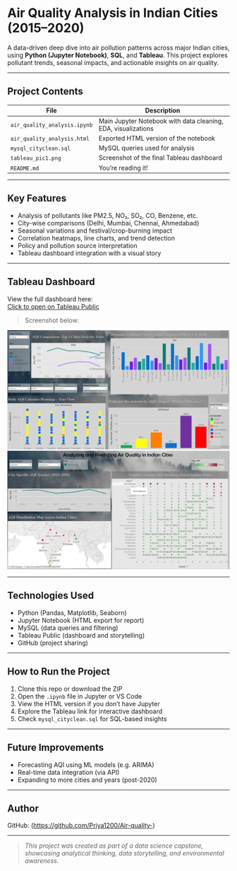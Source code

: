#  Air Quality Analysis in Indian Cities (2015–2020)

A data-driven deep dive into air pollution patterns across major Indian cities, using **Python (Jupyter Notebook)**, **SQL**, and **Tableau**. This project explores pollutant trends, seasonal impacts, and actionable insights on air quality.

---

##  Project Contents

| File | Description |
|------|-------------|
| `air_quality_analysis.ipynb` | Main Jupyter Notebook with data cleaning, EDA, visualizations |
| `air_quality_analysis.html` | Exported HTML version of the notebook |
| `mysql_cityclean.sql` | MySQL queries used for analysis |
| `tableau_pic1.png` | Screenshot of the final Tableau dashboard |
| `README.md` | You’re reading it! |

---

## Key Features

- Analysis of pollutants like PM2.5, NO₂, SO₂, CO, Benzene, etc.
- City-wise comparisons (Delhi, Mumbai, Chennai, Ahmedabad)
- Seasonal variations and festival/crop-burning impact
- Correlation heatmaps, line charts, and trend detection
- Policy and pollution source interpretation
- Tableau dashboard integration with a visual story

---

##  Tableau Dashboard

 View the full dashboard here:  
 [Click to open on Tableau Public](https://public.tableau.com/app/profile/priya.kumari1330/viz/AnalyzingandPredictingAirQualityinIndianCities2/Homepage)

>  Screenshot below:

![Tableau Dashboard Screenshot](tableau_pic1.png)
![Tableau Dashboard Screenshot](tableau_pic2.png)

---

##  Technologies Used

- Python (Pandas, Matplotlib, Seaborn)
- Jupyter Notebook (HTML export for report)
- MySQL (data queries and filtering)
- Tableau Public (dashboard and storytelling)
- GitHub (project sharing)

---

##  How to Run the Project

1. Clone this repo or download the ZIP  
2. Open the `.ipynb` file in Jupyter or VS Code  
3. View the HTML version if you don’t have Jupyter  
4. Explore the Tableau link for interactive dashboard  
5. Check `mysql_cityclean.sql` for SQL-based insights

---

##  Future Improvements

- Forecasting AQI using ML models (e.g. ARIMA)
- Real-time data integration (via API)
- Expanding to more cities and years (post-2020)

---

##  Author
 
 GitHub: (https://github.com/Priya1200/Air-quality-)

---

> _This project was created as part of a data science capstone, showcasing analytical thinking, data storytelling, and environmental awareness._


